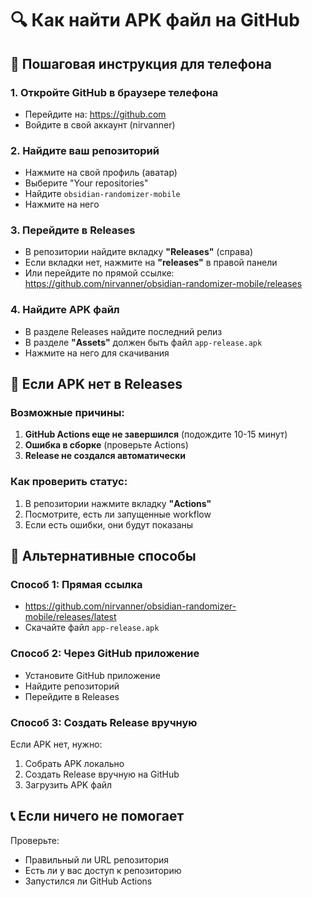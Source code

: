 # 🔍 Как найти APK файл на GitHub

## 📱 Пошаговая инструкция для телефона

### 1. Откройте GitHub в браузере телефона
- Перейдите на: https://github.com
- Войдите в свой аккаунт (nirvanner)

### 2. Найдите ваш репозиторий
- Нажмите на свой профиль (аватар)
- Выберите "Your repositories"
- Найдите `obsidian-randomizer-mobile`
- Нажмите на него

### 3. Перейдите в Releases
- В репозитории найдите вкладку **"Releases"** (справа)
- Если вкладки нет, нажмите на **"releases"** в правой панели
- Или перейдите по прямой ссылке: https://github.com/nirvanner/obsidian-randomizer-mobile/releases

### 4. Найдите APK файл
- В разделе Releases найдите последний релиз
- В разделе **"Assets"** должен быть файл `app-release.apk`
- Нажмите на него для скачивания

## 🔧 Если APK нет в Releases

### Возможные причины:
1. **GitHub Actions еще не завершился** (подождите 10-15 минут)
2. **Ошибка в сборке** (проверьте Actions)
3. **Release не создался автоматически**

### Как проверить статус:
1. В репозитории нажмите вкладку **"Actions"**
2. Посмотрите, есть ли запущенные workflow
3. Если есть ошибки, они будут показаны

## 🚀 Альтернативные способы

### Способ 1: Прямая ссылка
- https://github.com/nirvanner/obsidian-randomizer-mobile/releases/latest
- Скачайте файл `app-release.apk`

### Способ 2: Через GitHub приложение
- Установите GitHub приложение
- Найдите репозиторий
- Перейдите в Releases

### Способ 3: Создать Release вручную
Если APK нет, нужно:
1. Собрать APK локально
2. Создать Release вручную на GitHub
3. Загрузить APK файл

## 📞 Если ничего не помогает

Проверьте:
- Правильный ли URL репозитория
- Есть ли у вас доступ к репозиторию
- Запустился ли GitHub Actions 